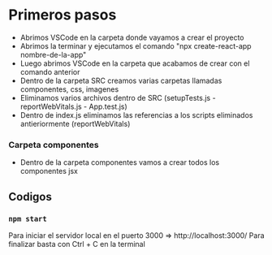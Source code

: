 # Primeros pasos

* Abrimos VSCode en la carpeta donde vayamos a crear el proyecto
* Abrimos la terminar y ejecutamos el comando "npx create-react-app nombre-de-la-app"
* Luego abrimos VSCode en la carpeta que acabamos de crear con el comando anterior
* Dentro de la carpeta SRC creamos varias carpetas llamadas componentes, css, imagenes
* Eliminamos varios archivos dentro de SRC (setupTests.js - reportWebVitals.js - App.test.js)
* Dentro de index.js eliminamos las referencias a los scripts eliminados antieriormente (reportWebVitals)

### Carpeta componentes

* Dentro de la carpeta componentes vamos a crear todos los componentes jsx

## Codigos

### `npm start`
Para iniciar el servidor local en el puerto 3000 => http://localhost:3000/
Para finalizar basta con Ctrl + C en la terminal


